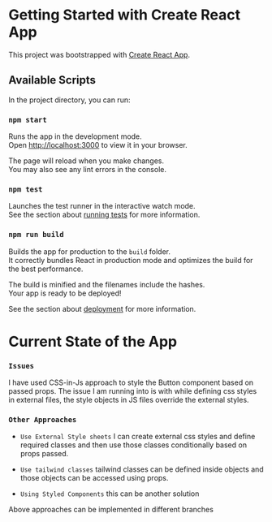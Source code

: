 # Getting Started with Create React App

This project was bootstrapped with [Create React App](https://github.com/facebook/create-react-app).

## Available Scripts

In the project directory, you can run:

### `npm start`

Runs the app in the development mode.\
Open [http://localhost:3000](http://localhost:3000) to view it in your browser.

The page will reload when you make changes.\
You may also see any lint errors in the console.

### `npm test`

Launches the test runner in the interactive watch mode.\
See the section about [running tests](https://facebook.github.io/create-react-app/docs/running-tests) for more information.

### `npm run build`

Builds the app for production to the `build` folder.\
It correctly bundles React in production mode and optimizes the build for the best performance.

The build is minified and the filenames include the hashes.\
Your app is ready to be deployed!

See the section about [deployment](https://facebook.github.io/create-react-app/docs/deployment) for more information.

# Current State of the App

### `Issues`

I have used CSS-in-Js approach to style the Button component based on passed props. The issue I am running into is with while defining css styles in external files, the style objects in JS files override the external styles.

### `Other Approaches`

* `Use External Style sheets` I can create external css styles and define required classes and then use those classes conditionally based on props passed.

* `Use tailwind classes` tailwind classes can be defined inside objects and those objects can be accessed using props.

* `Using Styled Components` this can be another solution

Above approaches can be implemented in different branches